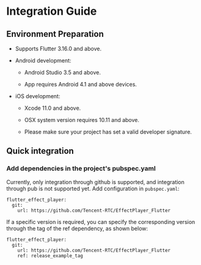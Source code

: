 # Integration Guide

## Environment Preparation

- Supports Flutter 3.16.0 and above.

- Android development:
  - Android Studio 3.5 and above.

  - App requires Android 4.1 and above devices.

- iOS development:
  - Xcode 11.0 and above.

  - OSX system version requires 10.11 and above.

  - Please make sure your project has set a valid developer signature.


## Quick integration

### Add dependencies in the project's pubspec.yaml

Currently, only integration through github is supported, and integration through pub is not supported yet. Add configuration in `pubspec.yaml`:

```
flutter_effect_player:
  git:
    url: https://github.com/Tencent-RTC/EffectPlayer_Flutter
```

If a specific version is required, you can specify the corresponding version through the tag of the ref dependency, as shown below:

```
flutter_effect_player:
  git:
    url: https://github.com/Tencent-RTC/EffectPlayer_Flutter
    ref: release_example_tag
```
